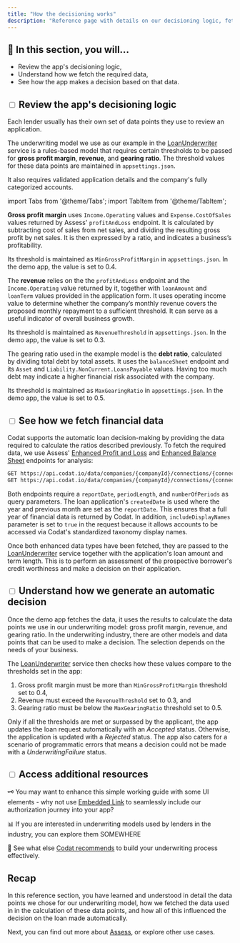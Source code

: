 ```yaml
---
title: "How the decisioning works"
description: "Reference page with details on our decisioning logic, fetching data, and coming to a decision"
---
```


## 🚀 In this section, you will...

* Review the app's decisioning logic,
* Understand how we fetch the required data, 
* See how the app makes a decision based on that data. 

## <input type="checkbox" unchecked/> Review the app's decisioning logic

Each lender usually has their own set of data points they use to review an application. 

The underwriting model we use as our example in the [LoanUnderwriter](https://dev.azure.com/codat/Codat%20Spikes/_git/DemosUnderwriting?path=/Codat.Demos.Underwriting.Api/Services/LoanUnderwriter.cs&version=GBmain) service is a rules-based model that requires certain thresholds to be passed for **gross profit margin**, **revenue**, and **gearing ratio**. The threshold values for these data points are maintained in `appsettings.json`.

It also requires validated application details and the company's fully categorized accounts.

import Tabs from '@theme/Tabs';
import TabItem from '@theme/TabItem';

<Tabs>
<TabItem value="gpm" label="Gross profit margin">

**Gross profit margin** uses `Income.Operating` values and `Expense.CostOfSales` values returned by Assess' `profitAndLoss` endpoint. It is calculated by subtracting cost of sales from net sales, and dividing the resulting gross profit by net sales. It is then expressed by a ratio, and indicates a business’s profitability. 
 
Its threshold is maintained as `MinGrossProfitMargin` in `appsettings.json`. In the demo app, the value is set to 0.4.

</TabItem>

<TabItem value="rev" label="Revenue">

The **revenue**  relies on the the `profitAndLoss` endpoint and the `Income.Operating` value returned by it, together with `loanAmount` and `loanTerm` values provided in the application form. It uses operating income value to determine whether the company’s monthly revenue covers the proposed monthly repayment to a sufficient threshold. It can serve as a useful indicator of overall business growth.

Its threshold is maintained as `RevenueThreshold` in `appsettings.json`. In the demo app, the value is set to 0.3.

</TabItem>

<TabItem value="grat" label="Gearing ratio">

The gearing ratio used in the example model is the **debt ratio**, calculated by dividing total debt by total assets. It uses the `balanceSheet` endpoint and its `Asset` and `Liability.NonCurrent.LoansPayable` values. Having too much debt may indicate a higher financial risk associated with the company. 

Its threshold is maintained as `MaxGearingRatio` in `appsettings.json`. In the demo app, the value is set to 0.5.

</TabItem>

</Tabs>

## <input type="checkbox" unchecked/> See how we fetch financial data

Codat supports the automatic loan decision-making by providing the data required to calculate the ratios described previously. To fetch the required data, we use Assess' [Enhanced Profit and Loss](https://docs.codat.io/assess-api#/operations/get-data-companies-companyId-connections-connectionId-assess-enhancedProfitAndLoss) and [Enhanced Balance Sheet](https://docs.codat.io/assess-api#/operations/get-data-companies-companyId-connections-connectionId-assess-enhancedBalanceSheet) endpoints for analysis:

```html
GET https://api.codat.io/data/companies/{companyId}/connections/{connectionId}/assess/enhancedProfitAndLoss
GET https://api.codat.io/data/companies/{companyId}/connections/{connectionId}/assess/enhancedBalanceSheet
```

Both endpoints require a `reportDate`, `periodLength`, and `numberOfPeriods` as query parameters. The loan application's `createdDate` is used where the year and previous month are set as the `reportDate`. This ensures that a full year of financial data is returned by Codat. In addition, `includeDisplayNames` parameter is set to `true` in the request because it allows accounts to be accessed via Codat's standardized taxonomy display names.

Once both enhanced data types have been fetched, they are passed to the [LoanUnderwriter](https://dev.azure.com/codat/Codat%20Spikes/_git/DemosUnderwriting?path=/Codat.Demos.Underwriting.Api/Services/LoanUnderwriter.cs&version=GBmain) service together with the application's loan amount and term length. This is to perform an assessment of the prospective borrower's credit worthiness and make a decision on their application.

## <input type="checkbox" unchecked/> Understand how we generate an automatic decision

Once the demo app fetches the data, it uses the results to calculate the data points we use in our underwriting model: gross profit margin, revenue, and gearing ratio. In the underwriting industry, there are other models and data points that can be used to make a decision. The selection depends on the needs of your business. 

The [LoanUnderwriter](https://dev.azure.com/codat/Codat%20Spikes/_git/DemosUnderwriting?path=/Codat.Demos.Underwriting.Api/Services/LoanUnderwriter.cs&version=GBmain) service then checks how these values compare to the thresholds set in the app: 

1. Gross profit margin must be more than `MinGrossProfitMargin` threshold set to 0.4,
2. Revenue must exceed the `RevenueThreshold` set to 0.3, and
3. Gearing ratio must be below the `MaxGearingRatio` threshold set to 0.5.

Only if all the thresholds are met or surpassed by the applicant, the app updates the loan request automatically with an _Accepted_ status. Otherwise, the application is updated with a _Rejected_ status. The app also caters for a scenario of programmatic errors that means a decision could not be made with a _UnderwritingFailure_ status.

## <input type="checkbox" unchecked/> Access additional resources

🗝️ You may want to enhance this simple working guide with some UI elements - why not use [Embedded Link](https://docs.codat.io/auth-flow/authorize-embedded-link) to seamlessly include our authorization journey into your app?

📊 If you are interested in underwriting models used by lenders in the industry, you can explore them SOMEWHERE

🧠 See what else [Codat recommends](https://www.codat.io/blog/how-to-underwrite-ecommerce-merchants-effectively/) to build your underwriting process effectively. 

## Recap

In this reference section, you have learned and understood in detail the data points we chose for our underwriting model, how we fetched the data used in in the calculation of these data points, and how all of this influenced the decision on the loan made automatically. 

Next, you can find out more about [Assess](/assess/overview), or explore other use cases.